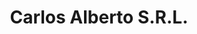 ---
title: "Carlos Alberto S.R.L."
url: /ciudad-autonoma-de-buenos-aires/carlos-alberto-s-r-l/
shop: Autohaus
---